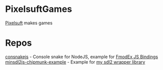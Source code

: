 # PixelsuftGames
[Pixelsuft](https://github.com/Pixelsuft) makes games
# Repos
[consnakejs](https://github.com/PixelsuftGames/consnakejs) - Console snake for NodeJS, example for [FmodEx JS Bindings](https://github.com/PixelsuftJS/FmodEx) <br />
[minsdl2js-chipmunk-example](https://github.com/PixelsuftGames/minsdl2js-chipmunk-example) - Example for [my sdl2 wrapper library](https://github.com/PixelsuftJS/minsdl2js)

